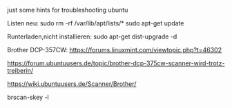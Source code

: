 just some hints for troubleshooting ubuntu

Listen neu:
sudo rm -rf /var/lib/apt/lists/*
sudo apt-get update

Runterladen,nicht installieren:
sudo apt-get dist-upgrade -d


Brother DCP-357CW:
https://forums.linuxmint.com/viewtopic.php?t=46302

https://forum.ubuntuusers.de/topic/brother-dcp-375cw-scanner-wird-trotz-treiberin/

https://wiki.ubuntuusers.de/Scanner/Brother/

brscan-skey -l 
